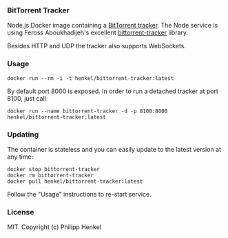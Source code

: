 ### BitTorrent Tracker
Node.js Docker image containing a [BitTorrent tracker](https://wiki.theory.org/BitTorrentSpecification#Tracker_HTTP.2FHTTPS_Protocol).
The Node service is using Feross Aboukhadijeh's excellent [bittorrent-tracker](https://github.com/feross/bittorrent-tracker) library.

Besides HTTP and UDP the tracker also supports WebSockets.

### Usage

```console
docker run --rm -i -t henkel/bittorrent-tracker:latest
```

By default port 8000 is exposed. In order to run a detached tracker at port 8100, just call

```console
docker run --name bittorrent-tracker -d -p 8100:8000 henkel/bittorrent-tracker:latest
```

### Updating

The container is stateless and you can easily update to the latest version at any time:

```console
docker stop bittorrent-tracker
docker rm bittorrent-tracker
docker pull henkel/bittorrent-tracker:latest
```

Follow the "Usage" instructions to re-start service.

### License

MIT. Copyright (c) Philipp Henkel

